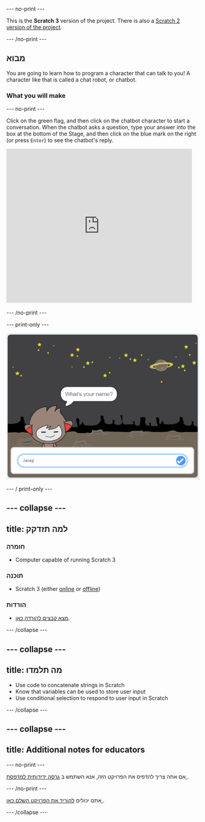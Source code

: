 \--- no-print \---

This is the **Scratch 3** version of the project. There is also a [Scratch 2 version of the project](https://projects.raspberrypi.org/en/projects/chatbot-scratch2).

\--- /no-print \---

## מבוא

You are going to learn how to program a character that can talk to you! A character like that is called a chat robot, or chatbot.

### What you will make

\--- no-print \---

Click on the green flag, and then click on the chatbot character to start a conversation. When the chatbot asks a question, type your answer into the box at the bottom of the Stage, and then click on the blue mark on the right (or press `Enter`) to see the chatbot's reply.

<div class="scratch-preview">
  <iframe allowtransparency="true" width="485" height="402" src="https://scratch.mit.edu/projects/embed/248864190/?autostart=false" 
  frameborder="0" scrolling="no"></iframe>
</div>

\--- /no-print \---

\--- print-only \---

![פרוייקט שלם](images/chatbot-preview.png)

\--- / print-only \---

## \--- collapse \---

## title: למה תזדקק

### חומרה

- Computer capable of running Scratch 3

### תוכנה

- Scratch 3 (either [online](https://rpf.io/scratchon) or [offline](https://rpf.io/scratchoff))

### הורדות

- [מצא קבצים להורדה כאן](http://rpf.io/p/en/chatbot-go).

\--- /collapse \---

## \--- collapse \---

## title: מה תלמדו

- Use code to concatenate strings in Scratch
- Know that variables can be used to store user input
- Use conditional selection to respond to user input in Scratch

\--- /collapse \---

## \--- collapse \---

## title: Additional notes for educators

\--- no-print \---

אם אתה צריך להדפיס את הפרויקט הזה, אנא השתמש ב [ גרסה ידידותית למדפסת ](https://projects.raspberrypi.org/en/projects/chatbot/print).

\--- /no-print \---

אתם יכולים [ להוריד את הפרויקט השלם כאן ](http://rpf.io/p/en/chatbot-get).

\--- /collapse \---